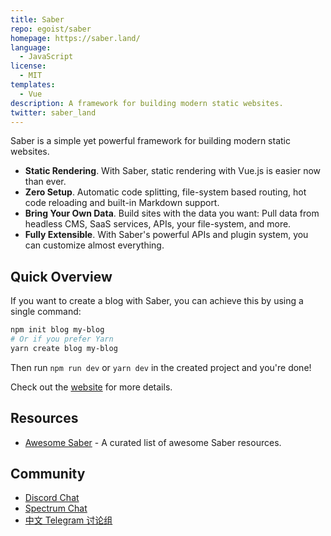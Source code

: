 ```yaml
---
title: Saber
repo: egoist/saber
homepage: https://saber.land/
language:
  - JavaScript
license:
  - MIT
templates:
  - Vue
description: A framework for building modern static websites.
twitter: saber_land
---
```


Saber is a simple yet powerful framework for building modern static websites.

- **Static Rendering**. With Saber, static rendering with Vue.js is easier now than ever.
- **Zero Setup**. Automatic code splitting, file-system based routing, hot code reloading and built-in Markdown support.
- **Bring Your Own Data**. Build sites with the data you want: Pull data from headless CMS, SaaS services, APIs, your file-system, and more.
- **Fully Extensible**. With Saber's powerful APIs and plugin system, you can customize almost everything.

## Quick Overview

If you want to create a blog with Saber, you can achieve this by using a single command:

```bash
npm init blog my-blog
# Or if you prefer Yarn
yarn create blog my-blog
```

Then run `npm run dev` or `yarn dev` in the created project and you're done!

Check out the [website](https://saber.land) for more details.

## Resources

- [Awesome Saber](https://github.com/egoist/awesome-saber) - A curated list of awesome Saber resources.

## Community

- [Discord Chat](https://chat.saber.land)
- [Spectrum Chat](https://spectrum.chat/saber)
- [中文 Telegram 讨论组](https://t.me/joinchat/Bc7EQEaeb4Ty0k5wvRNU7Q)
